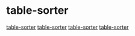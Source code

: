 # table-sorter

[table-sorter](http://data.eastmoney.com/xg/)
[table-sorter](http://data.eastmoney.com/)
[table-sorter](http://data.eastmoney.com/bbsj/201409/yjbb.html)
[table-sorter](http://www.theguardian.com/football/tables)